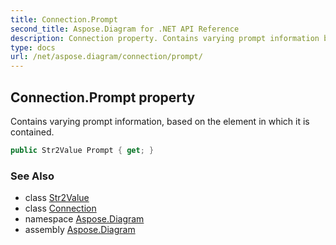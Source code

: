 ```yaml
---
title: Connection.Prompt
second_title: Aspose.Diagram for .NET API Reference
description: Connection property. Contains varying prompt information based on the element in which it is contained
type: docs
url: /net/aspose.diagram/connection/prompt/
---
```

## Connection.Prompt property

Contains varying prompt information, based on the element in which it is contained.

```csharp
public Str2Value Prompt { get; }
```

### See Also

* class [Str2Value](../../str2value/)
* class [Connection](../)
* namespace [Aspose.Diagram](../../connection/)
* assembly [Aspose.Diagram](../../../)


